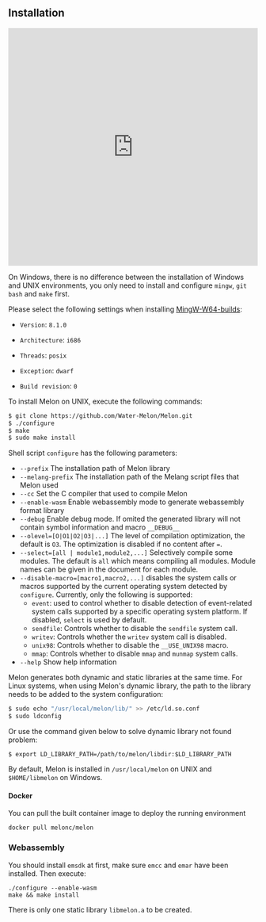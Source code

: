 ## Installation


<iframe width="100%" height="480px" src="https://www.youtube.com/embed/d0G-8BwLi30?si=XzbFCEcPADefc6_8" title="YouTube video player" frameborder="0" allow="accelerometer; clipboard-write; encrypted-media; gyroscope; picture-in-picture; web-share" allowfullscreen></iframe>


On Windows, there is no difference between the installation of Windows and UNIX environments, you only need to install and configure `mingw`, `git bash` and `make` first.

Please select the following settings when installing [MingW-W64-builds](https://www.mingw-w64.org/downloads/#mingw-builds):

- `Version`: `8.1.0`

- `Architecture`: `i686`

- `Threads`: `posix`

- `Exception`: `dwarf`

- `Build revision`: `0`



To install Melon on UNIX, execute the following commands:

```bash
$ git clone https://github.com/Water-Melon/Melon.git
$ ./configure
$ make
$ sudo make install
```

Shell script `configure` has the following parameters:

- `--prefix` The installation path of Melon library
- `--melang-prefix` The installation path of the Melang script files that Melon used
- `--cc` Set the C compiler that used to compile Melon
- `--enable-wasm` Enable webassembly mode to generate webassembly format library
- `--debug` Enable debug mode. If omited the generated library will not contain symbol information and macro `__DEBUG__`
- `--olevel=[O|O1|O2|O3|...]` The level of compilation optimization, the default is `O3`. The optimization is disabled if no content after `=`.
- `--select=[all | module1,module2,...]` Selectively compile some modules. The default is `all` which means compiling all modules. Module names can be given in the document for each module.
- `--disable-macro=[macro1,macro2,...]` disables the system calls or macros supported by the current operating system detected by `configure`. Currently, only the following is supported:
  - `event`: used to control whether to disable detection of event-related system calls supported by a specific operating system platform. If disabled, `select` is used by default.
  - `sendfile`: Controls whether to disable the `sendfile` system call.
  - `writev`: Controls whether the `writev` system call is disabled.
  - `unix98`: Controls whether to disable the `__USE_UNIX98` macro.
  - `mmap`: Controls whether to disable `mmap` and `munmap` system calls.
- `--help` Show help information



Melon generates both dynamic and static libraries at the same time. For Linux systems, when using Melon's dynamic library, the path to the library needs to be added to the system configuration:

```bash
$ sudo echo "/usr/local/melon/lib/" >> /etc/ld.so.conf
$ sudo ldconfig
```

Or use the command given below to solve dynamic library not found problem:

```shell
$ export LD_LIBRARY_PATH=/path/to/melon/libdir:$LD_LIBRARY_PATH
```



By default, Melon is installed in `/usr/local/melon` on UNIX and `$HOME/libmelon` on Windows.



#### Docker

You can pull the built container image to deploy the running environment

```shell
docker pull melonc/melon
```



### Webassembly

You should install `emsdk` at first, make sure `emcc` and `emar` have been installed. Then execute:

```
./configure --enable-wasm
make && make install
```

There is only one static library `libmelon.a` to be created.
